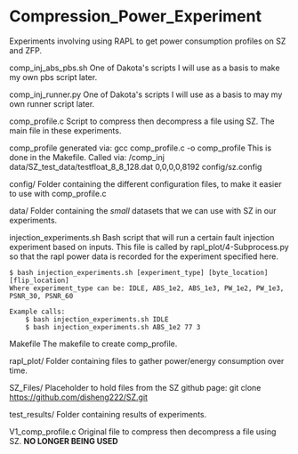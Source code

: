 # Compression_Power_Experiment
Experiments involving using RAPL to get power consumption profiles on SZ and ZFP.

comp_inj_abs_pbs.sh
    One of Dakota's scripts I will use as a basis to make my own pbs script later.

comp_inj_runner.py
    One of Dakota's scripts I will use as a basis to may my own runner script later.

comp_profile.c
    Script to compress then decompress a file using SZ. The main file in these experiments.

comp_profile
    generated via: gcc comp_profile.c -o comp_profile
    This is done in the Makefile.
    Called via: /comp_inj data/SZ_test_data/testfloat_8_8_128.dat 0,0,0,0,8192 config/sz.config	

config/
    Folder containing the different configuration files, to make it easier to use with comp_profile.c

data/
    Folder containing the *small* datasets that we can use with SZ in our experiments.

injection_experiments.sh
    Bash script that will run a certain fault injection experiment based on inputs.
    This file is called by rapl_plot/4-Subprocess.py so that the rapl power data is recorded for the experiment specified here.
    
    $ bash injection_experiments.sh [experiment_type] [byte_location] [flip_location]
    Where experiment_type can be: IDLE, ABS_1e2, ABS_1e3, PW_1e2, PW_1e3, PSNR_30, PSNR_60
    
    Example calls:
        $ bash injection_experiments.sh IDLE
        $ bash injection_experiments.sh ABS_1e2 77 3

Makefile
    The makefile to create comp_profile.

rapl_plot/
    Folder containing files to gather power/energy consumption over time.

SZ_Files/
    Placeholder to hold files from the SZ github page:
        git clone https://github.com/disheng222/SZ.git

test_results/
    Folder containing results of experiments.

V1_comp_profile.c
    Original file to compress then decompress a file using SZ.
    **NO LONGER BEING USED**